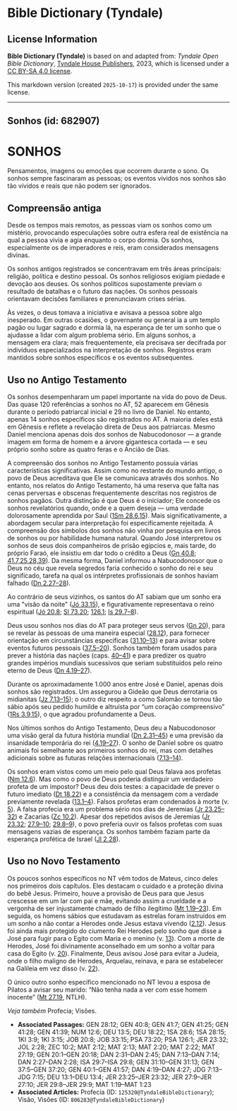 # Bible Dictionary (Tyndale)

## License Information

**Bible Dictionary (Tyndale)** is based on and adapted from: _Tyndale Open Bible Dictionary_, [Tyndale House Publishers](https://tyndaleopenresources.com/), 2023, which is licensed under a [CC BY-SA 4.0 license](https://creativecommons.org/licenses/by-sa/4.0/legalcode.en).

This markdown version (created `2025-10-17`) is provided under the same license.



--------------------------------

## Sonhos (id: 682907)

SONHOS
======

Pensamentos, imagens ou emoções que ocorrem durante o sono. Os sonhos sempre fascinaram as pessoas; os eventos vividos nos sonhos são tão vívidos e reais que não podem ser ignorados.

Compreensão antiga
------------------

Desde os tempos mais remotos, as pessoas viam os sonhos como um mistério, provocando especulações sobre outra esfera real de existência na qual a pessoa vivia e agia enquanto o corpo dormia. Os sonhos, especialmente os de imperadores e reis, eram considerados mensagens divinas.

Os sonhos antigos registrados se concentravam em três áreas principais: religião, política e destino pessoal. Os sonhos religiosos exigiam piedade e devoção aos deuses. Os sonhos políticos supostamente previam o resultado de batalhas e o futuro das nações. Os sonhos pessoais orientavam decisões familiares e prenunciavam crises sérias.

Às vezes, o deus tomava a iniciativa e avisava a pessoa sobre algo inesperado. Em outras ocasiões, o governante ou general ia a um templo pagão ou lugar sagrado e dormia lá, na esperança de ter um sonho que o ajudasse a lidar com algum problema sério. Em alguns sonhos, a mensagem era clara; mais frequentemente, ela precisava ser decifrada por indivíduos especializados na interpretação de sonhos. Registros eram mantidos sobre sonhos específicos e os eventos subsequentes.

Uso no Antigo Testamento
------------------------

Os sonhos desempenharam um papel importante na vida do povo de Deus. Das quase 120 referências a sonhos no AT, 52 aparecem em Gênesis durante o período patriarcal inicial e 29 no livro de Daniel. No entanto, apenas 14 sonhos específicos são registrados no AT. A maioria deles está em Gênesis e reflete a revelação direta de Deus aos patriarcas. Mesmo Daniel menciona apenas dois dos sonhos de Nabucodonosor — a grande imagem em forma de homem e a árvore gigantesca cortada — e seu próprio sonho sobre as quatro feras e o Ancião de Dias.

A compreensão dos sonhos no Antigo Testamento possuía várias características significativas. Assim como no restante do mundo antigo, o povo de Deus acreditava que Ele se comunicava através dos sonhos. No entanto, nos relatos do Antigo Testamento, há uma reserva que falta nas cenas perversas e obscenas frequentemente descritas nos registros de sonhos pagãos. Outra distinção é que Deus é o iniciador; Ele concede os sonhos revelatórios quando, onde e a quem deseja — uma verdade dolorosamente aprendida por Saul ([1Sm 28\.6,15](https://ref.ly/1Sam28:6,1Sam28:15)). Mais significativamente, a abordagem secular para interpretação foi especificamente rejeitada. A compreensão dos símbolos dos sonhos não vinha por pesquisa em livros de sonhos ou por habilidade humana natural. Quando José interpretou os sonhos de seus dois companheiros de prisão egípcios e, mais tarde, do próprio Faraó, ele insistiu em dar todo o crédito a Deus ([Gn 40\.8](https://ref.ly/Gen40:8); [41\.7,25,28,39](https://ref.ly/Gen41:7,Gen41:25,Gen41:28,Gen41:39)). Da mesma forma, Daniel informou a Nabucodonosor que o Deus no céu que revela segredos faria conhecido o sonho do rei e seu significado, tarefa na qual os intérpretes profissionais de sonhos haviam falhado ([Dn 2\.27–28](https://ref.ly/Dan2:27-Dan2:28)).

Ao contrário de seus vizinhos, os santos do AT sabiam que um sonho era uma "visão da noite" ([Jó 33\.15](https://ref.ly/Job33:15)), e figurativamente representava o reino espiritual ([Jó 20\.8](https://ref.ly/Job20:8); [Sl 73\.20](https://ref.ly/Ps73:20); [126\.1](https://ref.ly/Ps126:1); [Is 29\.7–8](https://ref.ly/Isa29:7-Isa29:8)).

Deus usou sonhos nos dias do AT para proteger seus servos ([Gn 20](https://ref.ly/Gen20:1-Gen20:18)), para se revelar às pessoas de uma maneira especial ([28\.12](https://ref.ly/Gen28:12)), para fornecer orientação em circunstâncias específicas ([31\.10–13](https://ref.ly/Gen31:10-Gen31:13)) e para avisar sobre eventos futuros pessoais ([37\.5–20](https://ref.ly/Gen37:5-Gen37:20)). Sonhos também foram usados para prever a história das nações (caps. [40–41](https://ref.ly/Gen40:1-Gen41:57)) e para predizer os quatro grandes impérios mundiais sucessivos que seriam substituídos pelo reino eterno de Deus ([Dn 4\.19–27](https://ref.ly/Dan4:19-Dan4:27)).

Durante os aproximadamente 1\.000 anos entre José e Daniel, apenas dois sonhos são registrados. Um assegurou a Gideão que Deus derrotaria os midianitas ([Jz 7\.13–15](https://ref.ly/Judg7:13-Judg7:15)); o outro diz respeito a como Salomão se tornou tão sábio após seu pedido humilde e altruísta por “um coração compreensivo” ([1Rs 3\.9,15](https://ref.ly/1Kgs3:9,1Kgs3:15)), o que agradou profundamente a Deus.

Nos últimos sonhos do Antigo Testamento, Deus deu a Nabucodonosor uma visão geral da futura história mundial ([Dn 2\.31–45](https://ref.ly/Dan2:31-Dan2:45)) e uma previsão da insanidade temporária do rei ([4\.19–27](https://ref.ly/Dan4:19-Dan4:27)). O sonho de Daniel sobre os quatro animais foi semelhante aos primeiros sonhos do rei, mas com detalhes adicionais sobre as futuras relações internacionais ([7\.13–14](https://ref.ly/Dan7:13-Dan7:14)).

Os sonhos eram vistos como um meio pelo qual Deus falava aos profetas ([Nm 12\.6](https://ref.ly/Num12:6)). Mas como o povo de Deus poderia distinguir um verdadeiro profeta de um impostor? Deus deu dois testes: a capacidade de prever o futuro imediato ([Dt 18\.22](https://ref.ly/Deut18:22)) e a consistência da mensagem com a verdade previamente revelada ([13\.1–4](https://ref.ly/Deut13:1-Deut13:4)). Falsos profetas eram condenados à morte (v. [5](https://ref.ly/Deut13:5)). A falsa profecia era um problema sério nos dias de Jeremias ([Jr 23\.25–32](https://ref.ly/Jer23:25-Jer23:32)) e Zacarias ([Zc 10\.2](https://ref.ly/Zech10:2)). Apesar dos repetidos avisos de Jeremias ([Jr 23\.32](https://ref.ly/Jer23:32); [27\.9–10](https://ref.ly/Jer27:9-Jer27:10); [29\.8–9](https://ref.ly/Jer29:8-Jer29:9)), o povo preferia ouvir os falsos profetas com suas mensagens vazias de esperança. Os sonhos também faziam parte da esperança profética de Israel ([Jl 2\.28](https://ref.ly/Joel2:28)).

Uso no Novo Testamento
----------------------

Os poucos sonhos específicos no NT vêm todos de Mateus, cinco deles nos primeiros dois capítulos. Eles destacam o cuidado e a proteção divina do bebê Jesus. Primeiro, houve a provisão de Deus para que Jesus crescesse em um lar com pai e mãe, evitando assim a crueldade e a vergonha de ser injustamente chamado de filho ilegítimo ([Mt 1\.19–23](https://ref.ly/Matt1:19-Matt1:23)). Em seguida, os homens sábios que estudavam as estrelas foram instruídos em um sonho a não contar a Herodes onde Jesus estava vivendo ([2\.12](https://ref.ly/Matt2:12)). Jesus foi ainda mais protegido do ciumento Rei Herodes pelo sonho que disse a José para fugir para o Egito com Maria e o menino (v. [13](https://ref.ly/Matt2:13)). Com a morte de Herodes, José foi divinamente aconselhado em um sonho a voltar para casa do Egito (v. [20](https://ref.ly/Matt2:20)). Finalmente, Deus avisou José para evitar a Judeia, onde o filho maligno de Herodes, Arquelau, reinava, e para se estabelecer na Galileia em vez disso (v. [22](https://ref.ly/Matt2:22)).

O único outro sonho específico mencionado no NT levou a esposa de Pilatos a avisar seu marido: “Não tenha nada a ver com esse homem inocente” ([Mt 27\.19](https://ref.ly/Matt27:19), NTLH).

*Veja também* Profecia; Visões.

* **Associated Passages:** GEN 28:12; GEN 40:8; GEN 41:7; GEN 41:25; GEN 41:28; GEN 41:39; NUM 12:6; DEU 13:5; DEU 18:22; 1SA 28:6; 1SA 28:15; 1KI 3:9; 1KI 3:15; JOB 20:8; JOB 33:15; PSA 73:20; PSA 126:1; JER 23:32; JOL 2:28; ZEC 10:2; MAT 2:12; MAT 2:13; MAT 2:20; MAT 2:22; MAT 27:19; GEN 20:1–GEN 20:18; DAN 2:31–DAN 2:45; DAN 7:13–DAN 7:14; DAN 2:27–DAN 2:28; ISA 29:7–ISA 29:8; GEN 31:10–GEN 31:13; GEN 37:5–GEN 37:20; GEN 40:1–GEN 41:57; DAN 4:19–DAN 4:27; JDG 7:13–JDG 7:15; DEU 13:1–DEU 13:4; JER 23:25–JER 23:32; JER 27:9–JER 27:10; JER 29:8–JER 29:9; MAT 1:19–MAT 1:23
* **Associated Articles:** Profecia (ID: `125320@TyndaleBibleDictionary`); Visão, Visões (ID: `806283@TyndaleBibleDictionary`)

